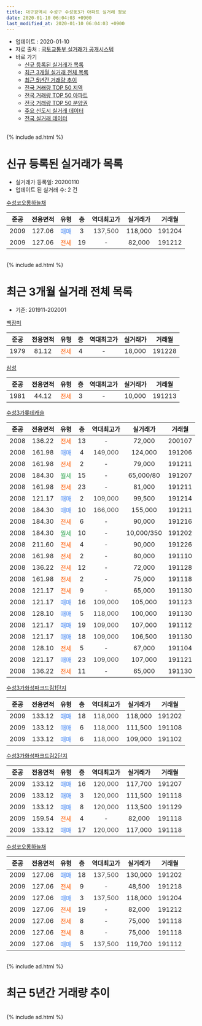 ```yaml
---
title: 대구광역시 수성구 수성동3가 아파트 실거래 정보
date: 2020-01-10 06:04:03 +0900
last_modified_at: 2020-01-10 06:04:03 +0900
---
```


* 업데이트 : 2020-01-10
* 자료 출처 : [국토교통부 실거래가 공개시스템](http://rt.molit.go.kr)
* 바로 가기
    * [신규 등록된 실거래가 목록](#신규-등록된-실거래가-목록)
    * [최근 3개월 실거래 전체 목록](#최근-3개월-실거래-전체-목록)
    * [최근 5년간 거래량 추이](#최근-5년간-거래량-추이)
    * [전국 거래량 TOP 50 지역](https://inasie.github.io/apt-trade-info/최근-3개월-전국에서-가장-거래가-많이-발생한-지역)
    * [전국 거래량 TOP 50 아파트](https://inasie.github.io/apt-trade-info/최근-3개월-전국에서-가장-거래가-많이-발생한-아파트)
    * [전국 거래량 TOP 50 분양권](https://inasie.github.io/apt-trade-info/최근-3개월-전국에서-가장-거래가-많이-발생한-분양권)
    * [주요 신도시 실거래 데이터](https://inasie.github.io/apt-trade-info/주요-신도시)
    * [전국 실거래 데이터](https://inasie.github.io/apt-trade-info/전국)
<br>
{% include ad.html %}
<br>

# 신규 등록된 실거래가 목록
* 실거래가 등록일: 20200110
* 업데이트 된 실거래 수: 2 건


[수성코오롱하늘채](https://search.naver.com/search.naver?query=%EB%8C%80%EA%B5%AC%EA%B4%91%EC%97%AD%EC%8B%9C+%EC%88%98%EC%84%B1%EA%B5%AC+%EC%88%98%EC%84%B1%EB%8F%993%EA%B0%80+%EC%88%98%EC%84%B1%EC%BD%94%EC%98%A4%EB%A1%B1%ED%95%98%EB%8A%98%EC%B1%84)

|준공|전용면적|유형|층|역대최고가|실거래가|거래월|
|:---:|:---:|:---:|:---:|:---:|:---:|:---:|
|2009|127.06|<span style="color:#4285f3">매매</span>|3|<span style="color:#444444">137,500</span>|118,000|191204|
|2009|127.06|<span style="color:#ff5a00">전세</span>|19|<span style="color:#444444">-</span>|82,000|191212|


<br>
{% include ad.html %}
<br>

# 최근 3개월 실거래 전체 목록
* 기준: 201911-202001


[백장미](https://search.naver.com/search.naver?query=%EB%8C%80%EA%B5%AC%EA%B4%91%EC%97%AD%EC%8B%9C+%EC%88%98%EC%84%B1%EA%B5%AC+%EC%88%98%EC%84%B1%EB%8F%993%EA%B0%80+%EB%B0%B1%EC%9E%A5%EB%AF%B8)

|준공|전용면적|유형|층|역대최고가|실거래가|거래월|
|:---:|:---:|:---:|:---:|:---:|:---:|:---:|
|1979|81.12|<span style="color:#ff5a00">전세</span>|4|<span style="color:#444444">-</span>|18,000|191228|

[삼성](https://search.naver.com/search.naver?query=%EB%8C%80%EA%B5%AC%EA%B4%91%EC%97%AD%EC%8B%9C+%EC%88%98%EC%84%B1%EA%B5%AC+%EC%88%98%EC%84%B1%EB%8F%993%EA%B0%80+%EC%82%BC%EC%84%B1)

|준공|전용면적|유형|층|역대최고가|실거래가|거래월|
|:---:|:---:|:---:|:---:|:---:|:---:|:---:|
|1981|44.12|<span style="color:#ff5a00">전세</span>|3|<span style="color:#444444">-</span>|10,000|191213|

[수성3가롯데캐슬](https://search.naver.com/search.naver?query=%EB%8C%80%EA%B5%AC%EA%B4%91%EC%97%AD%EC%8B%9C+%EC%88%98%EC%84%B1%EA%B5%AC+%EC%88%98%EC%84%B1%EB%8F%993%EA%B0%80+%EC%88%98%EC%84%B13%EA%B0%80%EB%A1%AF%EB%8D%B0%EC%BA%90%EC%8A%AC)

|준공|전용면적|유형|층|역대최고가|실거래가|거래월|
|:---:|:---:|:---:|:---:|:---:|:---:|:---:|
|2008|136.22|<span style="color:#ff5a00">전세</span>|13|<span style="color:#444444">-</span>|72,000|200107|
|2008|161.98|<span style="color:#4285f3">매매</span>|4|<span style="color:#444444">149,000</span>|124,000|191206|
|2008|161.98|<span style="color:#ff5a00">전세</span>|2|<span style="color:#444444">-</span>|79,000|191211|
|2008|184.30|<span style="color:#34a853">월세</span>|15|<span style="color:#444444">-</span>|65,000/80|191207|
|2008|161.98|<span style="color:#ff5a00">전세</span>|23|<span style="color:#444444">-</span>|81,000|191211|
|2008|121.17|<span style="color:#4285f3">매매</span>|2|<span style="color:#444444">109,000</span>|99,500|191214|
|2008|184.30|<span style="color:#4285f3">매매</span>|10|<span style="color:#444444">166,000</span>|155,000|191211|
|2008|184.30|<span style="color:#ff5a00">전세</span>|6|<span style="color:#444444">-</span>|90,000|191216|
|2008|184.30|<span style="color:#34a853">월세</span>|10|<span style="color:#444444">-</span>|10,000/350|191202|
|2008|211.60|<span style="color:#ff5a00">전세</span>|4|<span style="color:#444444">-</span>|90,000|191226|
|2008|161.98|<span style="color:#ff5a00">전세</span>|2|<span style="color:#444444">-</span>|80,000|191110|
|2008|136.22|<span style="color:#ff5a00">전세</span>|12|<span style="color:#444444">-</span>|72,000|191128|
|2008|161.98|<span style="color:#ff5a00">전세</span>|2|<span style="color:#444444">-</span>|75,000|191118|
|2008|121.17|<span style="color:#ff5a00">전세</span>|9|<span style="color:#444444">-</span>|65,000|191130|
|2008|121.17|<span style="color:#4285f3">매매</span>|16|<span style="color:#444444">109,000</span>|105,000|191123|
|2008|128.10|<span style="color:#4285f3">매매</span>|5|<span style="color:#444444">118,000</span>|100,000|191130|
|2008|121.17|<span style="color:#4285f3">매매</span>|19|<span style="color:#444444">109,000</span>|107,000|191112|
|2008|121.17|<span style="color:#4285f3">매매</span>|18|<span style="color:#444444">109,000</span>|106,500|191130|
|2008|128.10|<span style="color:#ff5a00">전세</span>|5|<span style="color:#444444">-</span>|67,000|191104|
|2008|121.17|<span style="color:#4285f3">매매</span>|23|<span style="color:#444444">109,000</span>|107,000|191121|
|2008|136.22|<span style="color:#ff5a00">전세</span>|11|<span style="color:#444444">-</span>|65,000|191130|

[수성3가화성파크드림1단지](https://search.naver.com/search.naver?query=%EB%8C%80%EA%B5%AC%EA%B4%91%EC%97%AD%EC%8B%9C+%EC%88%98%EC%84%B1%EA%B5%AC+%EC%88%98%EC%84%B1%EB%8F%993%EA%B0%80+%EC%88%98%EC%84%B13%EA%B0%80%ED%99%94%EC%84%B1%ED%8C%8C%ED%81%AC%EB%93%9C%EB%A6%BC1%EB%8B%A8%EC%A7%80)

|준공|전용면적|유형|층|역대최고가|실거래가|거래월|
|:---:|:---:|:---:|:---:|:---:|:---:|:---:|
|2009|133.12|<span style="color:#4285f3">매매</span>|18|<span style="color:#444444">118,000</span>|118,000|191202|
|2009|133.12|<span style="color:#4285f3">매매</span>|6|<span style="color:#444444">118,000</span>|111,500|191108|
|2009|133.12|<span style="color:#4285f3">매매</span>|6|<span style="color:#444444">118,000</span>|109,000|191102|

[수성3가화성파크드림2단지](https://search.naver.com/search.naver?query=%EB%8C%80%EA%B5%AC%EA%B4%91%EC%97%AD%EC%8B%9C+%EC%88%98%EC%84%B1%EA%B5%AC+%EC%88%98%EC%84%B1%EB%8F%993%EA%B0%80+%EC%88%98%EC%84%B13%EA%B0%80%ED%99%94%EC%84%B1%ED%8C%8C%ED%81%AC%EB%93%9C%EB%A6%BC2%EB%8B%A8%EC%A7%80)

|준공|전용면적|유형|층|역대최고가|실거래가|거래월|
|:---:|:---:|:---:|:---:|:---:|:---:|:---:|
|2009|133.12|<span style="color:#4285f3">매매</span>|16|<span style="color:#444444">120,000</span>|117,700|191207|
|2009|133.12|<span style="color:#4285f3">매매</span>|3|<span style="color:#444444">120,000</span>|111,500|191118|
|2009|133.12|<span style="color:#4285f3">매매</span>|8|<span style="color:#444444">120,000</span>|113,500|191129|
|2009|159.54|<span style="color:#ff5a00">전세</span>|4|<span style="color:#444444">-</span>|82,000|191118|
|2009|133.12|<span style="color:#4285f3">매매</span>|17|<span style="color:#444444">120,000</span>|117,000|191118|

[수성코오롱하늘채](https://search.naver.com/search.naver?query=%EB%8C%80%EA%B5%AC%EA%B4%91%EC%97%AD%EC%8B%9C+%EC%88%98%EC%84%B1%EA%B5%AC+%EC%88%98%EC%84%B1%EB%8F%993%EA%B0%80+%EC%88%98%EC%84%B1%EC%BD%94%EC%98%A4%EB%A1%B1%ED%95%98%EB%8A%98%EC%B1%84)

|준공|전용면적|유형|층|역대최고가|실거래가|거래월|
|:---:|:---:|:---:|:---:|:---:|:---:|:---:|
|2009|127.06|<span style="color:#4285f3">매매</span>|18|<span style="color:#444444">137,500</span>|130,000|191202|
|2009|127.06|<span style="color:#ff5a00">전세</span>|9|<span style="color:#444444">-</span>|48,500|191218|
|2009|127.06|<span style="color:#4285f3">매매</span>|3|<span style="color:#444444">137,500</span>|118,000|191204|
|2009|127.06|<span style="color:#ff5a00">전세</span>|19|<span style="color:#444444">-</span>|82,000|191212|
|2009|127.06|<span style="color:#ff5a00">전세</span>|8|<span style="color:#444444">-</span>|75,000|191118|
|2009|127.06|<span style="color:#ff5a00">전세</span>|8|<span style="color:#444444">-</span>|75,000|191118|
|2009|127.06|<span style="color:#4285f3">매매</span>|5|<span style="color:#444444">137,500</span>|119,700|191112|


<br>
{% include ad.html %}
<br>

# 최근 5년간 거래량 추이


<div style="width:100%;">
    <canvas id="deal_progress" height="200"></canvas>
</div>

<script>
new Chart(document.getElementById("deal_progress"), {
    type: 'line',
    data: {
        labels: ['201501','201502','201503','201504','201505','201506','201507','201508','201509','201510','201511','201512','201601','201602','201603','201604','201605','201606','201607','201608','201609','201610','201611','201612','201701','201702','201703','201704','201705','201706','201707','201708','201709','201710','201711','201712','201801','201802','201803','201804','201805','201806','201807','201808','201809','201810','201811','201812','201901','201902','201903','201904','201905','201906','201907','201908','201909','201910','201911','201912','202001'],
        datasets: [{
            label: '매매',
            pointRadius: 1,
            data: [20, 8, 19, 31, 16, 30, 16, 5, 11, 13, 10, 4, 1, 5, 5, 2, 3, 10, 8, 16, 16, 14, 5, 5, 5, 2, 7, 9, 20, 33, 40, 11, 8, 5, 12, 14, 13, 24, 14, 9, 2, 3, 8, 9, 15, 4, 4, 2, 1, 2, 1, 3, 6, 6, 3, 5, 10, 11, 11, 7, 0],
            borderColor: "rgba(255, 201, 14, 1)",
            backgroundColor: "rgba(255, 201, 14, 0.5)",
            fill: false,
            lineTension: 0
        },{
            label: '전월세',
            pointRadius: 1,
            data: [9, 5, 9, 3, 5, 8, 4, 7, 5, 12, 7, 8, 6, 9, 7, 5, 2, 2, 6, 6, 6, 7, 2, 3, 6, 12, 6, 8, 9, 7, 12, 12, 3, 6, 15, 15, 8, 8, 12, 4, 5, 3, 6, 7, 10, 2, 5, 10, 7, 8, 6, 6, 3, 6, 1, 6, 6, 2, 9, 10, 1],
            borderColor: "rgba(0, 141, 185, 1)",
            backgroundColor: "rgba(0, 141, 185, 0.5)",
            fill: false,
            lineTension: 0
        }
        ]
    },
    options: {
        responsive: true,
        title: {
            display: false
        },
        tooltips: {
            mode: 'index',
            intersect: false
        },
        hover: {
            mode: 'nearest',
            intersect: true
        },
        scales: {
            xAxes: [{
                display: true,
                scaleLabel: {
                    display: true,
                    labelString: '년/월'
                }
            }],
            yAxes: [{
                display: true,
                ticks: {
                    suggestedMin: 0,
                },
                scaleLabel: {
                    display: true,
                    labelString: '실거래 수'
                }
            }]
        }
    }
});

</script>


<br>
{% include ad.html %}
<br>


